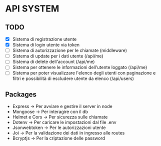 # API SYSTEM

## TODO

- [X] Sistema di registrazione utente
- [X] Sistema di login utente via token
- [ ] Sistema di autorizzazione per le chiamate (middleware)
- [ ] Sistema di update per i dati utente (/api/me)
- [ ] Sistema di delete dell'account (/api/me)
- [ ] Sistema per ottenere le informazioni dell'utente loggato (/api/me)
- [ ] Sistema per poter visualizzare l'elenco degli utenti con paginazione e filtri e possibilità di escludere utente da elenco (/api/users)

## Packages

- Express -> Per avviare e gestire il server in node
- Mongoose -> Per interagire con il db
- Helmet e Cors -> Per sicurezza sulle chiamate
- Dotenv -> Per caricare le impostazioni dal file .env
- Jsonwebtoken -> Per le autorizzazioni utente
- Joi -> Per la validazione dei dati in ingresso alle routes
- Bcryptjs -> Per la criptazione delle password

